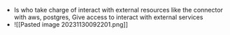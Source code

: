 - Is who take charge of interact with external resources like the connector with aws, postgres, Give access to interact with external services 
- ![[Pasted image 20231130092201.png]]